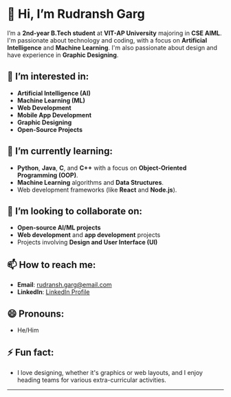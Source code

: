 # 👋 Hi, I’m Rudransh Garg

I’m a **2nd-year B.Tech student** at **VIT-AP University** majoring in **CSE AIML**. I'm passionate about technology and coding, with a focus on **Artificial Intelligence** and **Machine Learning**. I'm also passionate about design and have experience in **Graphic Designing**.

## 👀 I’m interested in:
- **Artificial Intelligence (AI)**
- **Machine Learning (ML)**
- **Web Development**
- **Mobile App Development**
- **Graphic Designing**
- **Open-Source Projects**

## 🌱 I’m currently learning:
- **Python**, **Java**, **C**, and **C++** with a focus on **Object-Oriented Programming (OOP)**.
- **Machine Learning** algorithms and **Data Structures**.
- Web development frameworks (like **React** and **Node.js**).

## 💞️ I’m looking to collaborate on:
- **Open-source AI/ML projects**
- **Web development** and **app development** projects
- Projects involving **Design and User Interface (UI)**

## 📫 How to reach me:
- **Email**: rudransh.garg@email.com 
- **LinkedIn**: [LinkedIn Profile](www.linkedin.com/in/rudransh-garg-17344a28b)
  
## 😄 Pronouns:
- He/Him

## ⚡ Fun fact:
- I love designing, whether it's graphics or web layouts, and I enjoy heading teams for various extra-curricular activities. 

---
